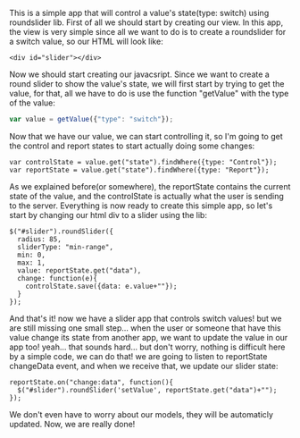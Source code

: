 This is a simple app that will control a value's state(type: switch) using roundslider lib.
First of all we should start by creating our view. In this app, the view is very simple since all we want to do is to create a roundslider for a switch value, so our HTML will look like:
```
<div id="slider"></div>
```

Now we should start creating our javacsript. Since we want to create a round slider to show the value's state, we will first start by trying to get the value, for that, all we have to do is use the function "getValue" with the type of the value:
```javascript
var value = getValue({"type": "switch"});
```

Now that we have our value, we can start controlling it, so I'm going to get the control and report states to start actually doing some changes:
```
var controlState = value.get("state").findWhere({type: "Control"});
var reportState = value.get("state").findWhere({type: "Report"});
```

As we explained before(or somewhere), the reportState contains the current state of the value, and the controlState is actually what the user is sending to the server.
Everything is now ready to create this simple app, so let's start by changing our html div to a slider using the lib:
```
$("#slider").roundSlider({
  radius: 85,
  sliderType: "min-range",
  min: 0,
  max: 1,
  value: reportState.get("data"),
  change: function(e){
    controlState.save({data: e.value+""});
  }
});
```

And that's it! now we have a slider app that controls switch values! but we are still missing one small step... when the user or someone that have this value change its state from another app, we want to update the value in our app too! yeah... that sounds hard... but don't worry, nothing is difficult here by a simple code, we can do that! we are going to listen to reportState changeData event, and when we receive that, we update our slider state:
```
reportState.on("change:data", function(){
  $("#slider").roundSlider('setValue', reportState.get("data")+"");
});
```

We don't even have to worry about our models, they will be automaticly updated.
Now, we are really done!
